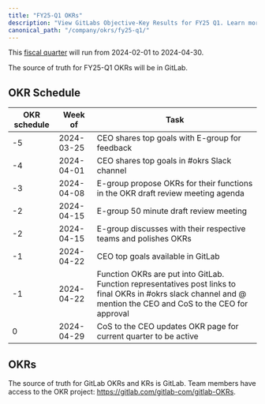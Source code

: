 ```yaml
---
title: "FY25-Q1 OKRs"
description: "View GitLabs Objective-Key Results for FY25 Q1. Learn more here!"
canonical_path: "/company/okrs/fy25-q1/"
---
```


This [fiscal quarter](/handbook/finance/#fiscal-year) will run from 2024-02-01 to 2024-04-30.

The source of truth for FY25-Q1 OKRs will be in GitLab.

## OKR Schedule

| OKR schedule | Week of | Task |
| ------ | ------ | ------ |
| -5 | 2024-03-25 | CEO shares top goals with E-group for feedback |
| -4 | 2024-04-01 | CEO shares top goals in #okrs Slack channel |
| -3 | 2024-04-08 | E-group propose OKRs for their functions in the OKR draft review meeting agenda |
| -2 | 2024-04-15 | E-group 50 minute draft review meeting |
| -2 | 2024-04-15 | E-group discusses with their respective teams and polishes OKRs |
| -1 | 2024-04-22 | CEO top goals available in GitLab |
| -1 | 2024-04-22 | Function OKRs are put into GitLab. Function representatives post links to final OKRs in #okrs slack channel and @ mention the CEO and CoS to the CEO for approval |
| 0  | 2024-04-29 | CoS to the CEO updates OKR page for current quarter to be active |

## OKRs

The source of truth for GitLab OKRs and KRs is GitLab. Team members have access to the OKR project: https://gitlab.com/gitlab-com/gitlab-OKRs.
